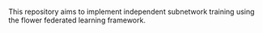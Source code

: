 This repository aims to implement independent subnetwork training using the flower federated learning framework.
